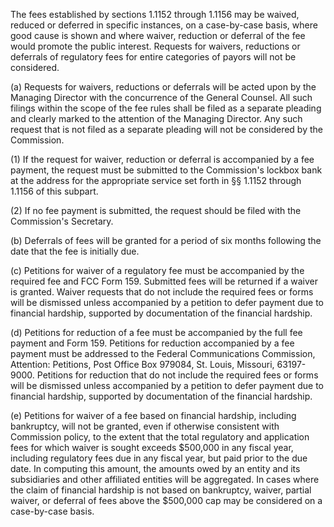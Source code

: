 The fees established by sections 1.1152 through 1.1156 may be waived, reduced or deferred in specific instances, on a case-by-case basis, where good cause is shown and where waiver, reduction or deferral of the fee would promote the public interest. Requests for waivers, reductions or deferrals of regulatory fees for entire categories of payors will not be considered.

(a) Requests for waivers, reductions or deferrals will be acted upon by the Managing Director with the concurrence of the General Counsel. All such filings within the scope of the fee rules shall be filed as a separate pleading and clearly marked to the attention of the Managing Director. Any such request that is not filed as a separate pleading will not be considered by the Commission.

(1) If the request for waiver, reduction or deferral is accompanied by a fee payment, the request must be submitted to the Commission's lockbox bank at the address for the appropriate service set forth in §§ 1.1152 through 1.1156 of this subpart.

(2) If no fee payment is submitted, the request should be filed with the Commission's Secretary.

(b) Deferrals of fees will be granted for a period of six months following the date that the fee is initially due.

(c) Petitions for waiver of a regulatory fee must be accompanied by the required fee and FCC Form 159. Submitted fees will be returned if a waiver is granted. Waiver requests that do not include the required fees or forms will be dismissed unless accompanied by a petition to defer payment due to financial hardship, supported by documentation of the financial hardship.

(d) Petitions for reduction of a fee must be accompanied by the full fee payment and Form 159. Petitions for reduction accompanied by a fee payment must be addressed to the Federal Communications Commission, Attention: Petitions, Post Office Box 979084, St. Louis, Missouri, 63197-9000. Petitions for reduction that do not include the required fees or forms will be dismissed unless accompanied by a petition to defer payment due to financial hardship, supported by documentation of the financial hardship.

(e) Petitions for waiver of a fee based on financial hardship, including bankruptcy, will not be granted, even if otherwise consistent with Commission policy, to the extent that the total regulatory and application fees for which waiver is sought exceeds $500,000 in any fiscal year, including regulatory fees due in any fiscal year, but paid prior to the due date. In computing this amount, the amounts owed by an entity and its subsidiaries and other affiliated entities will be aggregated. In cases where the claim of financial hardship is not based on bankruptcy, waiver, partial waiver, or deferral of fees above the $500,000 cap may be considered on a case-by-case basis.

